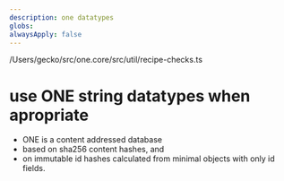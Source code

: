 ```yaml
---
description: one datatypes
globs: 
alwaysApply: false
---
```

/Users/gecko/src/one.core/src/util/recipe-checks.ts

# use ONE string datatypes when apropriate

- ONE is a content addressed database 
- based on sha256 content hashes, and
- on immutable id hashes calculated from minimal objects with only id fields.